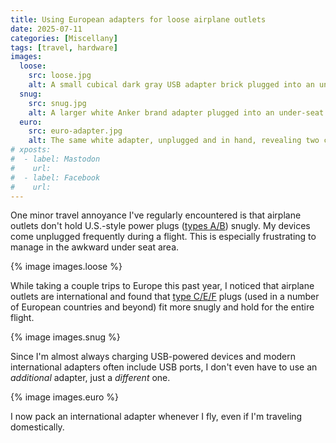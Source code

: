 ```yaml
---
title: Using European adapters for loose airplane outlets
date: 2025-07-11
categories: [Miscellany]
tags: [travel, hardware]
images:
  loose:
    src: loose.jpg
    alt: A small cubical dark gray USB adapter brick plugged into an under-seat airplane power outlet. It is loose and has fallen out slightly, exposing the silver metal of its two prongs.
  snug:
    src: snug.jpg
    alt: A larger white Anker brand adapter plugged into an under-seat airplane power outlet. On its face a three prong U.S.-style outlet is available. On its top is a two prong outlet. From beneath it a thin white USB charging cable extends.
  euro:
    src: euro-adapter.jpg
    alt: The same white adapter, unplugged and in hand, revealing two cylindrical "European-style" prongs and three USB ports on the underside.
# xposts:
#  - label: Mastodon
#    url: 
#  - label: Facebook
#    url:
---
```


One minor travel annoyance I've regularly encountered is that airplane outlets don't hold U.S.-style power plugs ([types A/B][]) snugly. My devices come unplugged frequently during a flight. This is especially frustrating to manage in the awkward under seat area.

[types A/B]: https://en.wikipedia.org/wiki/NEMA_connector

{% image images.loose %}

While taking a couple trips to Europe this past year, I noticed that airplane outlets are international and found that [type C/E/F][] plugs (used in a number of European countries and beyond) fit more snugly and hold for the entire flight.

[type C/E/F]: https://en.wikipedia.org/wiki/Schuko

{% image images.snug %}

Since I'm almost always charging USB-powered devices and modern international adapters often include USB ports, I don't even have to use an *additional* adapter, just a *different* one.

{% image images.euro %}

I now pack an international adapter whenever I fly, even if I'm traveling domestically. 
